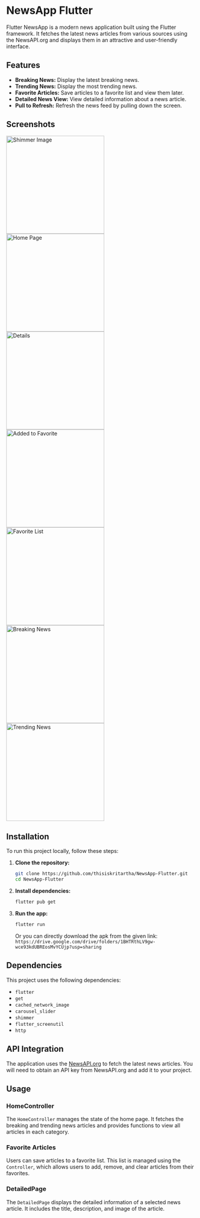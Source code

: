 # NewsApp Flutter

Flutter NewsApp is a modern news application built using the Flutter framework. It fetches the latest news articles from various sources using the NewsAPI.org and displays them in an attractive and user-friendly interface.

## Features

- **Breaking News:** Display the latest breaking news.
- **Trending News:** Display the most trending news.
- **Favorite Articles:** Save articles to a favorite list and view them later.
- **Detailed News View:** View detailed information about a news article.
- **Pull to Refresh:** Refresh the news feed by pulling down the screen.

## Screenshots

<img src="https://github.com/thisiskritartha/NewsApp-Flutter/blob/main/assets/screenshots/1.jpeg" alt="Shimmer Image" width="260">    <img src="https://github.com/thisiskritartha/NewsApp-Flutter/blob/main/assets/screenshots/2.jpeg" alt="Home Page" width="260">    <img src="https://github.com/thisiskritartha/NewsApp-Flutter/blob/main/assets/screenshots/3.jpeg" alt="Details" width="260">    <img src="https://github.com/thisiskritartha/NewsApp-Flutter/blob/main/assets/screenshots/4.jpeg" alt="Added to Favorite" width="260">    <img src="https://github.com/thisiskritartha/NewsApp-Flutter/blob/main/assets/screenshots/5.jpeg" alt="Favorite List" width="260">    <img src="https://github.com/thisiskritartha/NewsApp-Flutter/blob/main/assets/screenshots/6.jpeg" alt="Breaking News" width="260">    <img src="https://github.com/thisiskritartha/NewsApp-Flutter/blob/main/assets/screenshots/7.jpeg" alt="Trending News" width="260">

## Installation

To run this project locally, follow these steps:

1. **Clone the repository:**
    ```bash
    git clone https://github.com/thisiskritartha/NewsApp-Flutter.git
    cd NewsApp-Flutter
    ```

2. **Install dependencies:**
    ```bash
    flutter pub get
    ```

3. **Run the app:**
    ```bash
    flutter run
    ```

    Or you can directly download the apk from the given link: `https://drive.google.com/drive/folders/1BHTRthLV9gw-wce93kdUBREosMvYCUjp?usp=sharing`

## Dependencies

This project uses the following dependencies:

- `flutter`
- `get`
- `cached_network_image`
- `carousel_slider`
- `shimmer`
- `flutter_screenutil`
- `http`

## API Integration

The application uses the [NewsAPI.org](https://newsapi.org) to fetch the latest news articles. You will need to obtain an API key from NewsAPI.org and add it to your project.


## Usage

### HomeController

The `HomeController` manages the state of the home page. It fetches the breaking and trending news articles and provides functions to view all articles in each category.

### Favorite Articles

Users can save articles to a favorite list. This list is managed using the `Controller`, which allows users to add, remove, and clear articles from their favorites.

### DetailedPage

The `DetailedPage` displays the detailed information of a selected news article. It includes the title, description, and image of the article.




